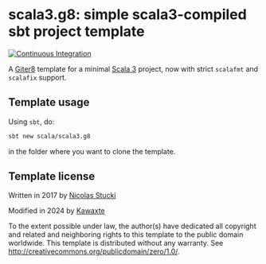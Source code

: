scala3.g8: simple scala3-compiled sbt project template
=================
[![Continuous Integration](https://github.com/Kawaxte/scala3.g8/actions/workflows/ci.yml/badge.svg)](https://github.com/Kawaxte/scala3.g8/actions/workflows/ci.yml)

A [Giter8][g8] template for a minimal [Scala 3] project, now with strict `scalafmt` and `scalafix` support.

Template usage
--------------
Using `sbt`, do:
```sh
sbt new scala/scala3.g8
```
in the folder where you want to clone the template.

Template license
----------------
Written in 2017 by [Nicolas Stucki]

Modified in 2024 by [Kawaxte]

To the extent possible under law, the author(s) have dedicated all copyright and related
and neighboring rights to this template to the public domain worldwide.
This template is distributed without any warranty. See <http://creativecommons.org/publicdomain/zero/1.0/>.

[g8]: http://www.foundweekends.org/giter8/
[Scala 3]: http://dotty.epfl.ch/
[Nicolas Stucki]: https://github.com/nicolasstucki
[Kawaxte]: https://githubn.com/Kawaxte

